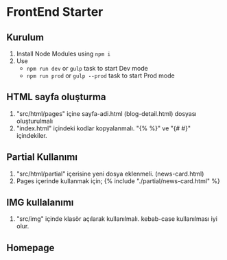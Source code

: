 # FrontEnd Starter

## Kurulum 
1. Install Node Modules using `npm i` 
2. Use
	* `npm run dev` or `gulp` task to start Dev mode
	* `npm run prod` or `gulp --prod` task to start Prod mode 

## HTML sayfa oluşturma
1. "src/html/pages" içine sayfa-adi.html (blog-detail.html) dosyası oluşturulmalı
2. "index.html" içindeki kodlar kopyalanmalı. "{%  %}" ve "{#  #}" içindekiler.

## Partial Kullanımı 
1. "src/html/partial" içerisine yeni dosya eklenmeli. (news-card.html)
2. Pages içerinde kullanmak için; {% include "./partial/news-card.html" %} 

## IMG kullalanımı
1. "src/img" içinde klasör açılarak kullanılmalı. kebab-case kullanılması iyi olur.

## Homepage

